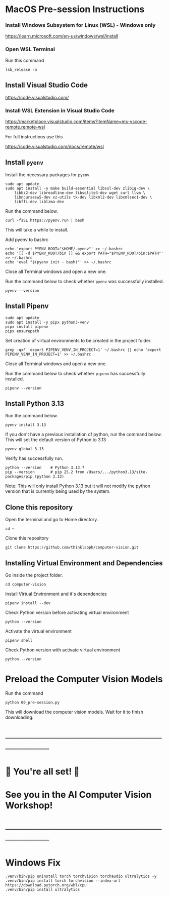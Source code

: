 # MacOS Pre-session Instructions



### Install Windows Subsystem for Linux (WSL) - Windows only

https://learn.microsoft.com/en-us/windows/wsl/install

### Open WSL Terminal

Run this command

```
lsb_release -a
```

## Install Visual Studio Code

https://code.visualstudio.com/

### Install WSL Extension in Visual Studio Code

https://marketplace.visualstudio.com/items?itemName=ms-vscode-remote.remote-wsl

For full instructions use this

https://code.visualstudio.com/docs/remote/wsl

## Install `pyenv`

Install the necessary packages for `pyenv`

``` shell
sudo apt update
sudo apt install -y make build-essential libssl-dev zlib1g-dev \
    libbz2-dev libreadline-dev libsqlite3-dev wget curl llvm \
    libncursesw5-dev xz-utils tk-dev libxml2-dev libxmlsec1-dev \
    libffi-dev liblzma-dev
```

Run the command below.

``` shell
curl -fsSL https://pyenv.run | bash
```

This will take a while to install.

Add pyenv to bashrc

``` shell
echo 'export PYENV_ROOT="$HOME/.pyenv"' >> ~/.bashrc
echo '[[ -d $PYENV_ROOT/bin ]] && export PATH="$PYENV_ROOT/bin:$PATH"' >> ~/.bashrc
echo 'eval "$(pyenv init - bash)"' >> ~/.bashrc
```

Close all Terminal windows and open a new one.

Run the command below to check whether `pyenv` was successfully installed.

``` shell
pyenv --version
```

## Install Pipenv

``` shell
sudo apt update
sudo apt install -y pipx python3-venv
pipx install pipenv
pipx ensurepath
```

Set creation of virtual environments to be created in the project folder.

``` shell
grep -qxF 'export PIPENV_VENV_IN_PROJECT=1' ~/.bashrc || echo 'export PIPENV_VENV_IN_PROJECT=1' >> ~/.bashrc
```

Close all Terminal windows and open a new one.

Run the command below to check whether `pipenv` has successfully installed.

``` shell
pipenv --version
```

## Install Python 3.13

Run the command below.

``` shell
pyenv install 3.13
```

If you don't have a previous installation of python, run the command below. This will set the default version of Python to 3.13
``` shell
pyenv global 3.13
```

Verify has successfully run.

``` shell
python --version    # Python 3.13.7
pip --version       # pip 25.2 from /Users/.../python3.13/site-packages/pip (python 3.13)
```

Note: This will only install Python 3.13 but it will not modify the python version that is currently being used by the system.

## Clone this repository

Open the terminal and go to Home directory.

``` shell
cd ~
```

Clone this repository

``` shell
git clone https://github.com/thinklabph/computer-vision.git
```

## Installing Virtual Environment and Dependencies

Go inside the project folder.

``` shell
cd computer-vision
```

Install Virtual Environment and it's dependencies

``` shell
pipenv install --dev
```

Check Python version before activating virtual environment

``` shell
python --version
```

Activate the virtual environment

``` shell
pipenv shell
```

Check Python version with activate virtual environment

``` shell
python --version
```

# Preload the Computer Vision Models

Run the command

``` shell
python 00_pre-session.py
```

This will download the computer vision models. Wait for it to finish downloading.

# ────────────────────────────────
# 🎉 You're all set! 🎉
# 
# See you in the **AI Computer Vision Workshop!**
# ────────────────────────────────


# Windows Fix


``` shell
.venv/bin/pip uninstall torch torchvision torchaudio ultralytics -y
.venv/bin/pip install torch torchvision --index-url https://download.pytorch.org/whl/cpu
.venv/bin/pip install ultralytics
```